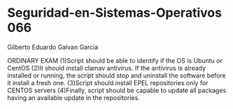 # Seguridad-en-Sistemas-Operativos 066
Gilberto Eduardo Galvan Garcia

ORDINARY EXAM
(1)Script should be able to identify if the OS is Ubuntu or CentOS
(2)It should install clamav antivirus. If the antivirus is already installed or running, the script should stop and uninstall the software before it install a fresh one.
(3)Script should install EPEL repositories only for CENTOS servers
(4)Finally, script should be capable to update all packages having an available update in the repositories.
